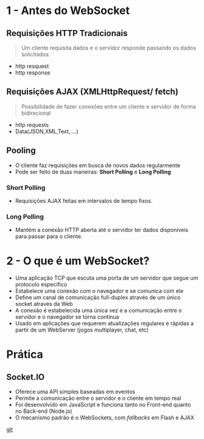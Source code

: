 # 1 - Antes do WebSocket

## Requisições HTTP Tradicionais

> Um cliente requisita dados e o servidor responde passando os dados solicitados:

- http resquest
- http response

## Requisições AJAX (XMLHttpRequest/ fetch)

> Possibilidade de fazer conexões entre um cliente e servidor de forma bidirecional

- http requests
- Data(JSON,XML,Text,....)

## Pooling

- O cliente faz requisições em busca de novos dados regularmente
- Pode ser feito de duas maneiras: **Short Polling** e **Long Polling**

### Short Polling

- Requisições AJAX feitas em intervalos de tempo fixos.

### Long Polling

- Mantém a conexão HTTP aberta até o servidor ter dados disponíveis para passar para o cliente.

# 2 - O que é um WebSocket?

- Uma aplicação TCP que escuta uma porta de um servidor que segue um protocolo específico
- Estabelece uma conexão com o navegador e se comunica com ele
- Define um canal de comunicação full-duplex através de um único socket através da Web
- A conexão é estabelecida uma única vez e a comunicação entre o servidor e o navegador se torna contínua
- Usado em aplicações que requerem atualizações regulares e rápidas a partir de um WebServer (jogos multiplayer, chat, etc)

# Prática

## Socket.IO

- Oferece uma API simples baseadas em eventos
- Permite a comunicação entre o servidor e o cliente em tempo real
- Foi desenvolvido em JavaScript e funciona tanto no Front-end quanto no Back-end (Node.js)
- O mecanismo padrão é o WebSockets, com _fallbacks_ em Flash e AJAX

[git](https://github.com/hmschreiner/node-websockets)
